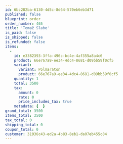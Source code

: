 ```yaml
---
id: 6bc282ba-6130-4d5c-8d64-570eb6eb3d71
published: false
blueprint: order
order_number: 465
title: 'Tomaž Slabe'
is_paid: false
is_shipped: false
is_refunded: false
items:
  -
    id: e3382393-3ffa-496c-bc4e-4af355a8a4c6
    product: 66e767a9-ee34-4dc4-8681-d09bb59f0cf5
    variant:
      variant: Polmaraton
      product: 66e767a9-ee34-4dc4-8681-d09bb59f0cf5
    quantity: 1
    total: 3500
    tax:
      amount: 0
      rate: 0
      price_includes_tax: true
    metadata: {  }
grand_total: 3500
items_total: 3500
tax_total: 0
shipping_total: 0
coupon_total: 0
customer: 31936c43-ed2a-4b83-8eb1-da07eb455c84
---
```

